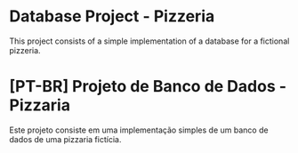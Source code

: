# Database Project - Pizzeria

This project consists of a simple implementation of a database for a fictional pizzeria.

# [PT-BR] Projeto de Banco de Dados - Pizzaria

Este projeto consiste em uma implementação simples de um banco de dados de uma pizzaria fictícia.
